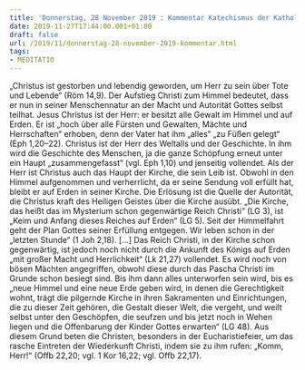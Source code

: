 ```yaml
---
title: 'Donnerstag, 28 November 2019 : Kommentar Katechismus der Katholischen Kirche'
date: 2019-11-27T17:44:00.001+01:00
draft: false
url: /2019/11/donnerstag-28-november-2019-kommentar.html
tags: 
- MEDITATIO
---
```


„Christus ist gestorben und lebendig geworden, um Herr zu sein über Tote und Lebende“ (Röm 14,9). Der Aufstieg Christi zum Himmel bedeutet, dass er nun in seiner Menschennatur an der Macht und Autorität Gottes selbst teilhat. Jesus Christus ist der Herr: er besitzt alle Gewalt im Himmel und auf Erden. Er ist „hoch über alle Fürsten und Gewalten, Mächte und Herrschaften“ erhoben, denn der Vater hat ihm „alles“ „zu Füßen gelegt“ (Eph 1,20–22). Christus ist der Herr des Weltalls und der Geschichte. In ihm wird die Geschichte des Menschen, ja die ganze Schöpfung erneut unter ein Haupt „zusammengefasst“ (vgl. Eph 1,10) und jenseitig vollendet. Als der Herr ist Christus auch das Haupt der Kirche, die sein Leib ist. Obwohl in den Himmel aufgenommen und verherrlicht, da er seine Sendung voll erfüllt hat, bleibt er auf Erden in seiner Kirche. Die Erlösung ist die Quelle der Autorität, die Christus kraft des Heiligen Geistes über die Kirche ausübt. „Die Kirche, das heißt das im Mysterium schon gegenwärtige Reich Christi“ (LG 3), ist „Keim und Anfang dieses Reiches auf Erden“ (LG 5). Seit der Himmelfahrt geht der Plan Gottes seiner Erfüllung entgegen. Wir leben schon in der „letzten Stunde“ (1 Joh 2,18). \[…\] Das Reich Christi, in der Kirche schon gegenwärtig, ist jedoch noch nicht durch die Ankunft des Königs auf Erden „mit großer Macht und Herrlichkeit“ (Lk 21,27) vollendet. Es wird noch von bösen Mächten angegriffen, obwohl diese durch das Pascha Christi im Grunde schon besiegt sind. Bis ihm dann alles unterworfen sein wird, bis es „neue Himmel und eine neue Erde geben wird, in denen die Gerechtigkeit wohnt, trägt die pilgernde Kirche in ihren Sakramenten und Einrichtungen, die zu dieser Zeit gehören, die Gestalt dieser Welt, die vergeht, und weilt selbst unter den Geschöpfen, die seufzen und bis jetzt noch in Wehen liegen und die Offenbarung der Kinder Gottes erwarten“ (LG 48). Aus diesem Grund beten die Christen, besonders in der Eucharistiefeier, um das rasche Eintreten der Wiederkunft Christi, indem sie zu ihm rufen: „Komm, Herr!“ (Offb 22,20; vgl. 1 Kor 16,22; vgl. Offb 22,17).